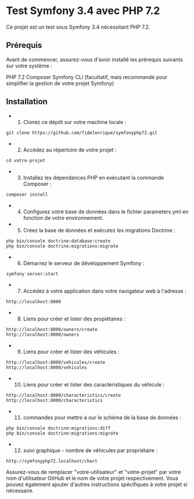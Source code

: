 Test Symfony 3.4 avec PHP 7.2
========================


Ce projet est un test sous Symfony 3.4 nécessitant PHP 7.2.


Prérequis
--------------

Avant de commencer, assurez-vous d'avoir installé les prérequis suivants sur votre système :

PHP 7.2
Composer
Symfony CLI (facultatif, mais recommandé pour simplifier la gestion de votre projet Symfony)


Installation
--------------


* 1. Clonez ce dépôt sur votre machine locale :

```shell
git clone https://github.com/fidelenrique/symfonyphp72.git
```

* 2. Accédez au répertoire de votre projet :
```shell
cd votre-projet
```

* 3. Installez les dépendances PHP en exécutant la commande Composer :
```shell
composer install
```

* 4. Configurez votre base de données dans le fichier parameters.yml en fonction de votre environnement.


* 5. Créez la base de données et exécutez les migrations Doctrine :

```shell
php bin/console doctrine:database:create
php bin/console doctrine:migrations:migrate
```

* 6. Démarrez le serveur de développement Symfony :

```shell
symfony server:start
```


* 7. Accédez à votre application dans votre navigateur web à l'adresse :

```shell
http://localhost:8000
```

* 8. Liens pour créer et lister des propiétaires :

```shell
http://localhost:8000/owners/create
http://localhost:8000/owners
```

* 9. Liens pour créer et lister des véhicules :

```shell
http://localhost:8000/vehicules/create
http://localhost:8000/vehicules
```

* 10. Liens pour créer et lister des caractéristiques du véhicule :

```shell
http://localhost:8000/characteristics/create
http://localhost:8000/characteristics
```

* 11. commandes pour mettre à our le schéma de la base de données :

```shell
php bin/console doctrine:migrations:diff
php bin/console doctrine:migrations:migrate
```

* 12. suivi graphique - nombre de véhicules par propriétaire :

```shell
http://symfonyphp72.localhost/chart
```

Assurez-vous de remplacer "votre-utilisateur" et "votre-projet" par votre nom d'utilisateur GitHub et le nom de votre projet respectivement. Vous pouvez également ajouter d'autres instructions spécifiques à votre projet si nécessaire.
